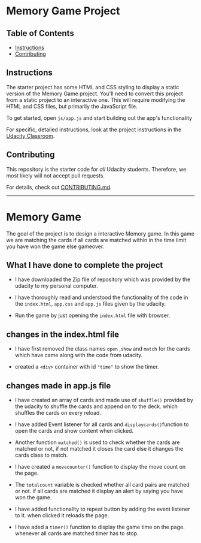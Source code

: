 # Memory Game Project

## Table of Contents

* [Instructions](#instructions)
* [Contributing](#contributing)

## Instructions

The starter project has some HTML and CSS styling to display a static version of the Memory Game project. You'll need to convert this project from a static project to an interactive one. This will require modifying the HTML and CSS files, but primarily the JavaScript file.

To get started, open `js/app.js` and start building out the app's functionality

For specific, detailed instructions, look at the project instructions in the [Udacity Classroom](https://classroom.udacity.com/me).

## Contributing

This repository is the starter code for _all_ Udacity students. Therefore, we most likely will not accept pull requests.

For details, check out [CONTRIBUTING.md](CONTRIBUTING.md).

_______

# Memory Game

 The goal of the project is to design a interactive Memory game. In this game we are matching the cards if all cards are matched within in the time limit you have won the game else gameover.

## What I have done to complete the project

 +  I have downloaded the Zip file of repository which was provided by the udacity to my personal computer.

 +  I have thoroughly read and understood the functionality of the code in the `index.html`, `app.css` and `app.js` files given by the udacity.

 +  Run the game by just opening the `index.html` file with browser.

## changes in the index.html file

 +  I have first removed the class names `open` ,`show` and `match` for the cards which have came along with the code from udacity.

 + created a `<div>` container  with id `"time"` to show the timer.


 ## changes made in app.js file

  + I have created an array of cards and made use of `shuffle()` provided by the udacity to shuffle the cards and append on to the deck. which shuffles the cards on every reload.

  + I have added Event listener for all cards and `displaycards()`function to open the cards and show content when clicked.

  + Another function `matched()` is used to check whether the cards are matched or not, if not matched it closes the card else it changes the cards class to match.

  + I have created a `movecounter()` function to display the move count on the page.

  + The `totalcount` variable is checked  whether all card pairs are matched or not.
 if all cards are matched it display an alert by saying you have won the game.

 + I have added functionality to repeat button by adding the event listener to it. when clicked it reloads the page.

 + I have aded a `timer()` function to display the game time on the page. whenever all cards are matched timer has to stop.
